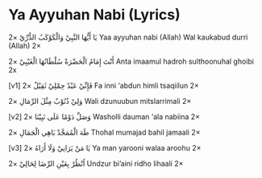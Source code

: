 # Ya Ayyuhan Nabi (Lyrics)

يَا أَيُّهَا النَّبِيْ وَالْكَوْكَبُ الدُّرِّيْ ×2
Yaa ayyuhan nabi (Allah) Wal kaukabud durri (Allah) 2×

أَنْتَ إِمَامُ الْحَضْرَةْ سُلْطَانُهَا الْغَيْبِيْ ×2
Anta imaamul hadroh sulthoonuhal ghoibi 2x

[v1]
فَإِنِّيْ عَبْدٌ حِمْلِيْ ثَقِيْلٌ ×2
Fa inni ‘abdun himli tsaqiilun 2×

وَلِيْ ذُنُوْبٌ مِثْلَ الرِّمَالِ ×2
Wali dzunuubun mitslarrimali 2×

[v2]
وَصَلِّ دَوْمًا عَلَى نَبِيْنَا ×2
Washolli dauman ‘ala nabiina 2×

طَهَ الْمُمَجَّدْ بَاهِي الْجَمَالِ ×2
Thohal mumajad bahil jamaali 2×

[v3]
يَا مَنْ يَرَانِيْ وَلَا أَرَاهُ ×2
Ya man yarooni walaa aroohu 2×

اُنْظُرْ بِعَيْنِ الرِّضَا لِحَالِيْ ×2
Undzur bi’aini ridho lihaali 2×
